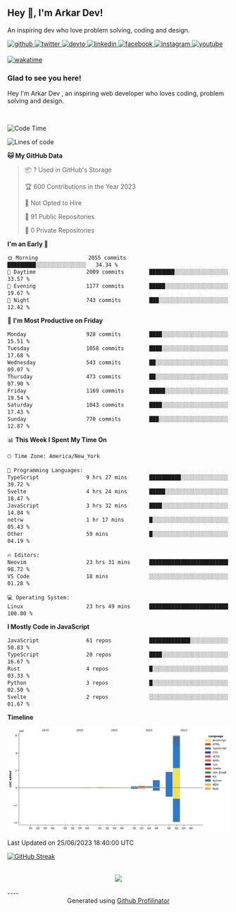 ## Hey 👋, I'm Arkar Dev!  

An inspiring dev who love problem solving, coding and design.

<a href="https://github.com/Riley1101" target="_blank">
<img src=https://img.shields.io/badge/github-%2324292e.svg?&style=for-the-badge&logo=github&logoColor=white alt=github style="margin-bottom: 5px;" />
</a>
<a href="https://twitter.com/arkardev" target="_blank">
<img src=https://img.shields.io/badge/twitter-%2300acee.svg?&style=for-the-badge&logo=twitter&logoColor=white alt=twitter style="margin-bottom: 5px;" />
</a>
<a href="https://dev.to/riley1101" target="_blank">
<img src=https://img.shields.io/badge/dev.to-%2308090A.svg?&style=for-the-badge&logo=dev.to&logoColor=white alt=devto style="margin-bottom: 5px;" />
</a>
<a href="https://linkedin.com/in/arkar-kaung-myat" target="_blank">
<img src=https://img.shields.io/badge/linkedin-%231E77B5.svg?&style=for-the-badge&logo=linkedin&logoColor=white alt=linkedin style="margin-bottom: 5px;" />
</a>
<a href="https://www.facebook.com/riley.eileen.75" target="_blank">
<img src=https://img.shields.io/badge/facebook-%232E87FB.svg?&style=for-the-badge&logo=facebook&logoColor=white alt=facebook style="margin-bottom: 5px;" />
</a>
<a href="https://instagram.com/rileys1101" target="_blank">
<img src=https://img.shields.io/badge/instagram-%23000000.svg?&style=for-the-badge&logo=instagram&logoColor=white alt=instagram style="margin-bottom: 5px;" />
</a>
<a href="https://www.youtube.com/channel/UC_RfEQCC3gL2AzsFFAABikg" target="_blank">
<img src=https://img.shields.io/badge/youtube-%23EE4831.svg?&style=for-the-badge&logo=youtube&logoColor=white alt=youtube style="margin-bottom: 5px;" />
</a>  
  
[![wakatime](https://wakatime.com/badge/user/cf23b6e3-75f8-4c04-b0e3-273191c8d2ec.svg)](https://wakatime.com/@cf23b6e3-75f8-4c04-b0e3-273191c8d2ec)


### Glad to see you here!  
Hey I’m Arkar Dev , an inspiring web developer who loves coding, problem solving and design.

<br/>

<!--START_SECTION:waka-->
![Code Time](http://img.shields.io/badge/Code%20Time-282%20hrs%2028%20mins-blue)

![Lines of code](https://img.shields.io/badge/From%20Hello%20World%20I%27ve%20Written-9.4%20million%20lines%20of%20code-blue)

**🐱 My GitHub Data** 

> 📦 ? Used in GitHub's Storage 
 > 
> 🏆 600 Contributions in the Year 2023
 > 
> 🚫 Not Opted to Hire
 > 
> 📜 91 Public Repositories 
 > 
> 🔑 0 Private Repositories 
 > 
**I'm an Early 🐤** 

```text
🌞 Morning                2055 commits        █████████░░░░░░░░░░░░░░░░   34.34 % 
🌆 Daytime                2009 commits        ████████░░░░░░░░░░░░░░░░░   33.57 % 
🌃 Evening                1177 commits        █████░░░░░░░░░░░░░░░░░░░░   19.67 % 
🌙 Night                  743 commits         ███░░░░░░░░░░░░░░░░░░░░░░   12.42 % 
```
📅 **I'm Most Productive on Friday** 

```text
Monday                   928 commits         ████░░░░░░░░░░░░░░░░░░░░░   15.51 % 
Tuesday                  1058 commits        ████░░░░░░░░░░░░░░░░░░░░░   17.68 % 
Wednesday                543 commits         ██░░░░░░░░░░░░░░░░░░░░░░░   09.07 % 
Thursday                 473 commits         ██░░░░░░░░░░░░░░░░░░░░░░░   07.90 % 
Friday                   1169 commits        █████░░░░░░░░░░░░░░░░░░░░   19.54 % 
Saturday                 1043 commits        ████░░░░░░░░░░░░░░░░░░░░░   17.43 % 
Sunday                   770 commits         ███░░░░░░░░░░░░░░░░░░░░░░   12.87 % 
```


📊 **This Week I Spent My Time On** 

```text
🕑︎ Time Zone: America/New_York

💬 Programming Languages: 
TypeScript               9 hrs 27 mins       ██████████░░░░░░░░░░░░░░░   39.72 % 
Svelte                   4 hrs 24 mins       █████░░░░░░░░░░░░░░░░░░░░   18.47 % 
JavaScript               3 hrs 32 mins       ████░░░░░░░░░░░░░░░░░░░░░   14.84 % 
netrw                    1 hr 17 mins        █░░░░░░░░░░░░░░░░░░░░░░░░   05.43 % 
Other                    59 mins             █░░░░░░░░░░░░░░░░░░░░░░░░   04.19 % 

🔥 Editors: 
Neovim                   23 hrs 31 mins      █████████████████████████   98.72 % 
VS Code                  18 mins             ░░░░░░░░░░░░░░░░░░░░░░░░░   01.28 % 

💻 Operating System: 
Linux                    23 hrs 49 mins      █████████████████████████   100.00 % 
```

**I Mostly Code in JavaScript** 

```text
JavaScript               61 repos            █████████████░░░░░░░░░░░░   50.83 % 
TypeScript               20 repos            ████░░░░░░░░░░░░░░░░░░░░░   16.67 % 
Rust                     4 repos             █░░░░░░░░░░░░░░░░░░░░░░░░   03.33 % 
Python                   3 repos             █░░░░░░░░░░░░░░░░░░░░░░░░   02.50 % 
Svelte                   2 repos             ░░░░░░░░░░░░░░░░░░░░░░░░░   01.67 % 
```



**Timeline**

![Lines of Code chart](https://raw.githubusercontent.com/Riley1101/Riley1101/main/assets/bar_graph.png)


 Last Updated on 25/06/2023 18:40:00 UTC
<!--END_SECTION:waka-->

[![GitHub Streak](https://streak-stats.demolab.com?user=Riley1101)](https://git.io/streak-stats)
  
<br/>  
<div align="center">
<img src="https://komarev.com/ghpvc/?username=Riley1101&&style=flat-square" align="center" />
</div>  
<br/>  
----
<div align="center">Generated using <a href="https://profilinator.rishav.dev/" target="_blank">Github Profilinator</a></div>

